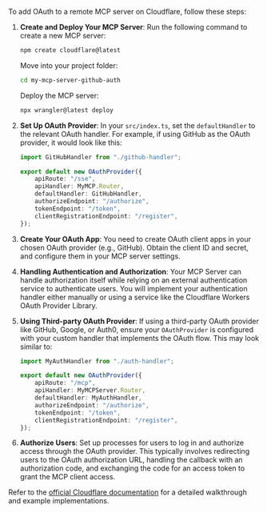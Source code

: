 To add OAuth to a remote MCP server on Cloudflare, follow these steps:

1. **Create and Deploy Your MCP Server**:
   Run the following command to create a new MCP server:
   
   ```sh
   npm create cloudflare@latest
   ```
   Move into your project folder:
   
   ```sh
   cd my-mcp-server-github-auth
   ```
   Deploy the MCP server:
   
   ```sh
   npx wrangler@latest deploy
   ```

2. **Set Up OAuth Provider**:
   In your `src/index.ts`, set the `defaultHandler` to the relevant OAuth handler. For example, if using GitHub as the OAuth provider, it would look like this:

   ```ts
   import GitHubHandler from "./github-handler";

   export default new OAuthProvider({
       apiRoute: "/sse",
       apiHandler: MyMCP.Router,
       defaultHandler: GitHubHandler,
       authorizeEndpoint: "/authorize",
       tokenEndpoint: "/token",
       clientRegistrationEndpoint: "/register",
   });
   ```

3. **Create Your OAuth App**:
   You need to create OAuth client apps in your chosen OAuth provider (e.g., GitHub). Obtain the client ID and secret, and configure them in your MCP server settings.

4. **Handling Authentication and Authorization**:
   Your MCP Server can handle authorization itself while relying on an external authentication service to authenticate users. You will implement your authentication handler either manually or using a service like the Cloudflare Workers OAuth Provider Library.

5. **Using Third-party OAuth Provider**:
   If using a third-party OAuth provider like GitHub, Google, or Auth0, ensure your `OAuthProvider` is configured with your custom handler that implements the OAuth flow. This may look similar to:

   ```ts
   import MyAuthHandler from "./auth-handler";

   export default new OAuthProvider({
       apiRoute: "/mcp",
       apiHandler: MyMCPServer.Router,
       defaultHandler: MyAuthHandler,
       authorizeEndpoint: "/authorize",
       tokenEndpoint: "/token",
       clientRegistrationEndpoint: "/register",
   });
   ```

6. **Authorize Users**:
   Set up processes for users to log in and authorize access through the OAuth provider. This typically involves redirecting users to the OAuth authorization URL, handling the callback with an authorization code, and exchanging the code for an access token to grant the MCP client access.

Refer to the [official Cloudflare documentation](https://developers.cloudflare.com/agents/guides/remote-mcp-server/#add-authentication) for a detailed walkthrough and example implementations.